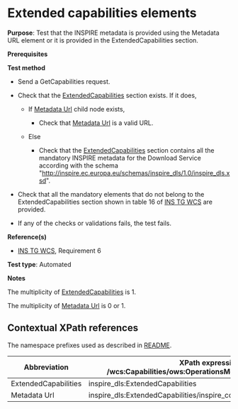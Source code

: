 # Extended capabilities elements

**Purpose**: Test that the INSPIRE metadata is provided using the Metadata URL element or it is provided in the ExtendedCapabilities section.

**Prerequisites**

**Test method**

* Send a GetCapabilities request.

* Check that the [ExtendedCapabilities](#extendedCapabilities) section exists. If it does,

  * If [Metadata Url](#metadataUrl) child node exists,

    * Check that [Metadata Url](#metadataUrl) is a valid URL.
  
  * Else

    * Check that the [ExtendedCapabilities](#extendedCapabilities) section contains all the mandatory INSPIRE metadata for the Download Service according with the schema "http://inspire.ec.europa.eu/schemas/inspire_dls/1.0/inspire_dls.xsd".

* Check that all the mandatory elements that do not belong to the ExtendedCapabilities section shown in table 16 of [INS TG WCS](https://inspire.ec.europa.eu/id/document/tg/download-wcs) are provided.

* If any of the checks or validations fails, the test fails.

**Reference(s)**

* [INS TG WCS](https://inspire.ec.europa.eu/id/document/tg/download-wcs), Requirement 6

**Test type**: Automated

**Notes**

The multiplicity of [ExtendedCapabilities](#extendedCapabilities) is 1.

The multiplicity of [Metadata Url](#metadataUrl) is 0 or 1.

## Contextual XPath references

The namespace prefixes used as described in [README](./README.md#namespaces).

| Abbreviation                                               |  XPath expression (relative to /wcs:Capabilities/ows:OperationsMetadata/ows:ExtendedCapabilities) |
| --------------------------------------------------- | -------------------------------------------------------------- |
| ExtendedCapabilities <a name="extendedCapabilities"></a>   | inspire_dls:ExtendedCapabilities |
| Metadata Url <a name="metadataUrl"></a> | inspire_dls:ExtendedCapabilities/inspire_common:MetadataUrl/inspire_common:URL |
